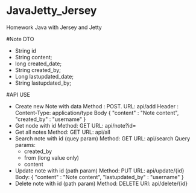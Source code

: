 # JavaJetty_Jersey
Homework Java with Jersey and Jetty

#Note DTO
- String id
- String content;
- long created_date;
- String created_by;
- Long lastupdated_date;
- String lastupdated_by;

#API USE
- Create new Note with data
  Method : POST.
  URL: api/add
  Header :
    Content-Type: application/type
  Body
      {
        "content" : "Note content",
        "created_by" : "username"
      }
- Get node with id
  Method: GET
  URL: api/note?id=
- Get all notes
  Method: GET
  URL: api/all
- Search note with id (quey param)
  Method: GET
  URL: api/search
  Query params:
    + created_by
    + from (long value only)
    + content
- Update note with id (path param)
  Method: PUT
  URL: api/update/{id}
  Body: 
    {
        "content" : "Note content",
        "lastupdated_by" : "username"
    }
- Delete note with id (path param)
  Method: DELETE
  URl: api/delete/{id}
  

